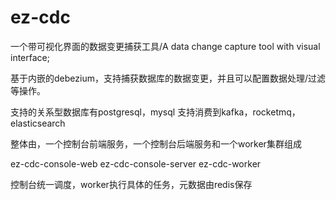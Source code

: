 # ez-cdc
一个带可视化界面的数据变更捕获工具/A data change capture tool with visual interface;

基于内嵌的debezium，支持捕获数据库的数据变更，并且可以配置数据处理/过滤等操作。

支持的关系型数据库有postgresql，mysql
支持消费到kafka，rocketmq，elasticsearch

整体由，一个控制台前端服务，一个控制台后端服务和一个worker集群组成

ez-cdc-console-web 
ez-cdc-console-server
ez-cdc-worker

控制台统一调度，worker执行具体的任务，元数据由redis保存
